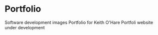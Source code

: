 # Portfolio
Software development images Portfolio for Keith O'Hare
Portfoli website under development
